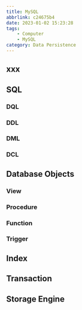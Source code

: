 ```yaml
---
title: MySQL
abbrlink: c24675b4
date: 2023-01-02 15:23:28
tags:
    - Computer
    - MySQL
category: Data Persistence
---
```


## 



## xxx



## SQL

### DQL



### DDL



### DML



### DCL





## Database Objects

### View



### Procedure



### Function



### Trigger



## Index



## Transaction



## Storage Engine
